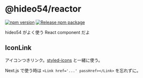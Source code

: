 # @hideo54/reactor

[![npm version](https://badge.fury.io/js/@hideo54%2Freactor.svg)](https://badge.fury.io/js/@hideo54%2Freactor)
[![Release npm package](https://github.com/hideo54/reactor/actions/workflows/release.yml/badge.svg)](https://github.com/hideo54/reactor/actions/workflows/release.yml)

hideo54 がよく使う React component だよ

## IconLink

アイコンつきリンク。[styled-icons](https://github.com/styled-icons/styled-icons) と一緒に使う。

Next.js で使う時は `<Link href='...' passHref></Link>` を忘れずに。
